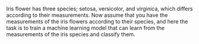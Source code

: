 Iris flower has three species; setosa, versicolor, and virginica, which differs according to their measurements. Now assume that you have the measurements of the iris flowers according to their species, and here the task is to train a machine learning model that can learn from the measurements of the iris species and classify them.
